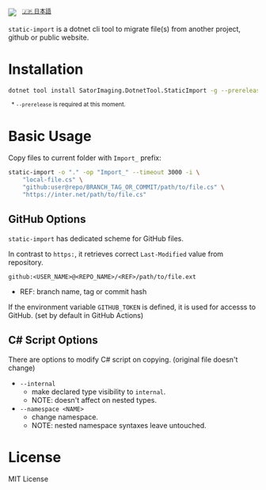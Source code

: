 [![](https://img.shields.io/nuget/v/SatorImaging.DotnetTool.StaticImport)](https://www.nuget.org/packages/SatorImaging.DotnetTool.StaticImport/)
&nbsp;
<sup>[🇯🇵 日本語]()</sup>


`static-import` is a dotnet cli tool to migrate file(s) from another project, github or public website.





# Installation

```sh
dotnet tool install SatorImaging.DotnetTool.StaticImport -g --prerelease
```

<sup>
&nbsp; * <code>--prerelease</code> is required at this moment.
</sup>





# Basic Usage

Copy files to current folder with `Import_` prefix:

```sh
static-import -o "." -op "Import_" --timeout 3000 -i \
    "local-file.cs" \
    "github:user@repo/BRANCH_TAG_OR_COMMIT/path/to/file.cs" \
    "https://inter.net/path/to/file.cs"
```



## GitHub Options

`static-import` has dedicated scheme for GitHub files.

In contrast to `https:`, it retrieves correct `Last-Modified` value from repository.

```
github:<USER_NAME>@<REPO_NAME>/<REF>/path/to/file.ext
```
- REF: branch name, tag or commit hash


If the environment variable `GITHUB_TOKEN` is defined, it is used for accesss to GitHub. (set by default in GitHub Actions)



## C# Script Options

There are options to modify C# script on copying. (original file doesn't change)

- `--internal`
    - make declared type visibility to `internal`.
    - NOTE: doesn't affect on nested types.
- `--namespace <NAME>`
    - change namespace.
    - NOTE: nested namespace syntaxes leave untouched.



# License

MIT License
